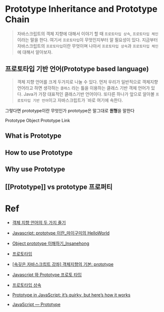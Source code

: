 # Prototype Inheritance and Prototype Chain

> 자바스크립트의 객체 지향에 대해서 이야기 할 때 `프로토타입 상속`, `프로토타입 체인`이라는 말을 한다. 여기서 `프로토타입`이 무엇인지부터 알 필요성이 있다. 지금부터 자바스크립트의 `프로토타입`이란 무엇이며 나아서 `프로토타입 상속`과 `프로토타입 체인`에 대해서 알아보자.

## 프로토타입 기반 언어(Prototype based language)

> 객체 지향 언어를 크게 두가지로 나눌 수 있다. 먼저 우리가 일반적으로 객체지향 언어라고 하면 생각하는 `클래스` 라는 틀을 이용하는 클래스 기반 객체 언어가 있다. Java가 가장 대표적인 클래스기반 언어이다. 또다른 하나가 앞으로 알아볼 `프로토타입 기반 언어`이고 자바스크립트가 `바로 여기에 속한다.

>

그렇다면 prototype이란 무엇인가
prototype은 말그대로 **원형**을 말한다

Prototype Object
Prototype Link

## What is Prototype

## How to use Prototype

## Why use Prototype

## [[Prototype]] vs prototype 프로퍼티

# Ref

-   [객체 지향 언어의 두 가지 줄기](http://mohwa.github.io/blog/javascript/2015/10/16/prototype/)

-   [Javascript: prototype 이란\_마이구미의 HelloWorld](https://mygumi.tistory.com/312)

-   [Object prototype 이해하기\_Insanehong](http://insanehong.kr/post/javascript-prototype/)

- [프로토타입](https://poiemaweb.com/js-prototype)
- [[속깊은 자바스크립트 강좌] 객체지향의 기본: prototype](https://unikys.tistory.com/316)
- [Javascript 와 Prototype 프로토 타입](https://medium.com/@pks2974/javascript-%EC%99%80-prototype-%ED%94%84%EB%A1%9C%ED%86%A0-%ED%83%80%EC%9E%85-515f759bff79)
  
- [프로토타입 상속](https://ko.javascript.info/prototype-inheritance#ref-1206)

-   [Prototype in JavaScript: it’s quirky, but here’s how it works](https://www.freecodecamp.org/news/prototype-in-js-busted-5547ec68872/)

- [JavaScript — Prototype](https://codeburst.io/javascript-prototype-cb29d82b8809)